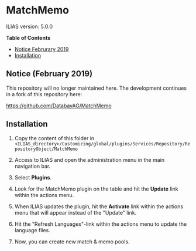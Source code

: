 # MatchMemo

ILIAS version: 5.0.0

**Table of Contents**
* [Notice Februrary 2019](#notice-(february-2019))
* [Installation](#installation)

## Notice (February 2019)

This repository will no longer maintained here.
The development continues in a fork of this repository here:

https://github.com/DatabayAG/MatchMemo

## Installation

1. Copy the content of this folder in
   `<ILIAS_directory>/Customizing/global/plugins/Services/Repository/RepositoryObject/MatchMemo`

2. Access to ILIAS and open the administration menu in the main navigation bar.

3. Select **Plugins**.

4. Look for the MatchMemo plugin on the table and hit the **Update**
   link within the actions menu.

5. When ILIAS updates the plugin, hit the **Activate** link within
   the actions menu that will appear instead of the "Update" link.

6. Hit the "Refresh Languages"-link within the actions menu to
   update the language files.

7. Now, you can create new match & memo pools.
